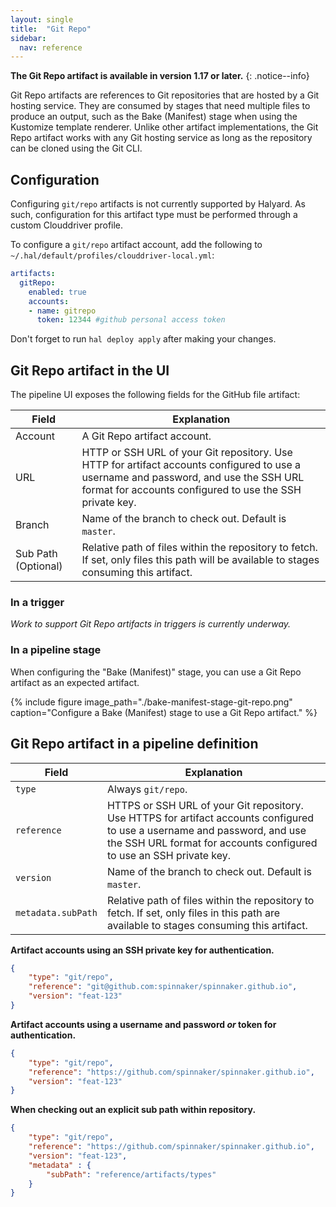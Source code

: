 ```yaml
---
layout: single
title:  "Git Repo"
sidebar:
  nav: reference
---
```


**The Git Repo artifact is available in version 1.17 or later.**
{: .notice--info}



Git Repo artifacts are references to Git repositories that are hosted by a Git hosting service. They are consumed
by stages that need multiple files to produce an output, such as the Bake (Manifest) stage when using the Kustomize template
renderer. Unlike other artifact implementations, the Git Repo artifact works with any Git hosting service as long as the
repository can be cloned using the Git CLI.

## Configuration

Configuring `git/repo` artifacts is not currently supported by Halyard.  As such, configuration for this artifact type must be
performed through a custom Clouddriver profile.

To configure a `git/repo` artifact account, add the following to `~/.hal/default/profiles/clouddriver-local.yml`:

```yaml
artifacts:
  gitRepo:
    enabled: true
    accounts:
    - name: gitrepo
      token: 12344 #github personal access token
```
Don't forget to run `hal deploy apply` after making your changes.

## Git Repo artifact in the UI

The pipeline UI exposes the following fields for the GitHub file artifact:

| Field | Explanation |
| ------|--------------|
|Account| A Git Repo artifact account. |
|URL| HTTP or SSH URL of your Git repository. Use HTTP for artifact accounts configured to use a username and password, and use the SSH URL format for accounts configured to use the SSH private key. |
|Branch| Name of the branch to check out. Default is `master`. |
|Sub Path (Optional) | Relative path of files within the repository to fetch. If set, only files this path will be available to stages consuming this artifact. |

### In a trigger

_Work to support Git Repo artifacts in triggers is currently underway._

### In a pipeline stage

When configuring the "Bake (Manifest)" stage, you can use a Git Repo artifact as an expected artifact.

{%
    include
    figure
    image_path="./bake-manifest-stage-git-repo.png"
    caption="Configure a Bake (Manifest) stage to use a Git Repo artifact."
%}

## Git Repo artifact in a pipeline definition

| Field              | Explanation                                                                                                                                                                                            |
|--------------------|--------|
| `type`             | Always `git/repo`.                                                                                                                                                                                       |
| `reference`        |  HTTPS or SSH URL of your Git repository. Use HTTPS for artifact accounts configured to use a username and password, and use the SSH URL format for accounts configured to use an SSH private key. |
|  `version`         | Name of the branch to check out. Default is `master`.                                                                                                                                                   |
| `metadata.subPath` |  Relative path of files within the repository to fetch. If set, only files in this path are available to stages consuming this artifact.                                                               |

**Artifact accounts using an SSH private key for authentication.**

```json
{
    "type": "git/repo",
    "reference": "git@github.com:spinnaker/spinnaker.github.io",
    "version": "feat-123"
}
```

**Artifact accounts using a username and password _or_ token for authentication.**

```json
{
    "type": "git/repo",
    "reference": "https://github.com/spinnaker/spinnaker.github.io",
    "version": "feat-123"
}
```

**When checking out an explicit sub path within repository.**

```json
{
    "type": "git/repo",
    "reference": "https://github.com/spinnaker/spinnaker.github.io",
    "version": "feat-123",
    "metadata" : {
        "subPath": "reference/artifacts/types"
    }
}
```
